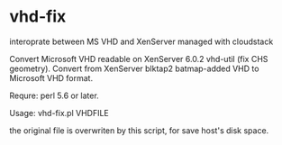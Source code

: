 vhd-fix
=======

interoprate between MS VHD and XenServer managed with cloudstack 

  Convert Microsoft VHD readable on XenServer 6.0.2 vhd-util (fix CHS geometry).
  Convert from XenServer blktap2 batmap-added VHD to Microsoft VHD format.
 
Requre:
  perl 5.6 or later.

Usage:
  vhd-fix.pl VHDFILE
  
  the original file is overwriten by this script, 
  for save host's disk space.
